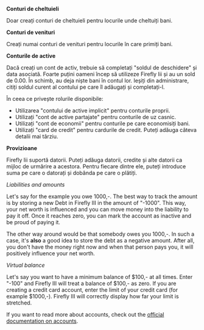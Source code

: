**Conturi de cheltuieli**

Doar creați conturi de cheltuieli pentru locurile unde cheltuiți bani.

**Conturi de venituri**

Creați numai conturi de venituri pentru locurile în care primiți bani.

**Conturile de active**

Dacă creați un cont de activ, trebuie să completați "soldul de deschidere" și data asociată. Foarte puțini oameni încep să utilizeze Firefly Iii și au un sold de 0.00. În schimb, au deja niște bani în contul lor. Ieșiți din administrare, citiți soldul curent al contului pe care îl adăugați și completați-l.

În ceea ce privește rolurile disponibile:

- Utilizarea "contului de active implicit" pentru conturile proprii.
- Utilizați "cont de active partajate" pentru conturile de uz casnic.
- Utilizați "cont de economii" pentru conturile pe care economisiți bani.
- Utilizați "card de credit" pentru cardurile de credit. Puteți adăuga câteva detalii mai târziu.

**Provizioane**

Firefly Iii suportă datorii. Puteți adăuga datorii, credite și alte datorii ca mijloc de urmărire a acestora. Pentru fiecare dintre ele, puteți introduce suma pe care o datorați și dobânda pe care o plătiți.

*Liabilities and amounts*

Let's say for the example you owe 1000,-. The best way to track the amount is by storing a new Debt in Firefly III in the amount of "-1000". This way, your net worth is influenced and you can move money into the liability to pay it off. Once it reaches zero, you can mark the account as inactive and be proud of paying it.

The other way around would be that somebody owes you 1000,-. In such a case, it's **also** a good idea to store the debt as a negative amount. After all, you don't have the money right now and when that person pays you, it will positively influence your net worth.

*Virtual balance*

Let's say you want to have a minimum balance of $100,- at all times. Enter "-100" and Firefly III will treat a balance of $100,- as zero. If you are creating a credit card account, enter the limit of your credit card (for example $1000,-). Firefly III will correctly display how far your limit is stretched.

If you want to read more about accounts, check out the [official documentation on accounts](https://firefly-iii.readthedocs.io/en/latest/concepts/accounts.html).